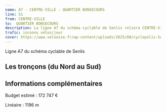 ```yaml
---
name: A7 - CENTRE-VILLE - QUARTIER BONSECOURS
line: 51
from: CENTRE-VILLE
to:  QUARTIER BONSECOURS 
description: La ligne A7 du schéma cyclable de Senlis reliera CENTRE-VILLE à QUARTIER BONSECOURS 
trafic: inconnu vélos/jour
cover: https://www.velooise.fr/wp-content/uploads/2025/08/cyclopolis-Senlis-A7.jpg
---
```

Ligne A7 du schéma cyclable de Senlis
## Les tronçons (du Nord au Sud)

## Informations complémentaires

Budget estimé : 172 747 €

Linéaire : 1196 m

